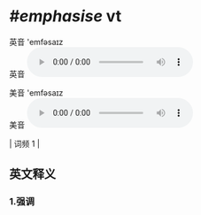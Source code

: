 # ***\#emphasise*** vt
英音 'emfəsaɪz  
英音
<audio src="./media/emphasise1.aac" controls="controls"></audio>

美音 'emfəsaɪz  
美音
<audio src="./media/emphasise2.aac" controls="controls"></audio>



| 词频 1 |  

英文释义
---
### 1.**强调**  


